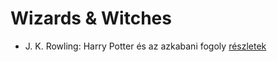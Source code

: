 # Wizards & Witches

- J. K. Rowling: Harry Potter és az azkabani fogoly [részletek](_details/%7Bopf.creator%7D.md#id_20)